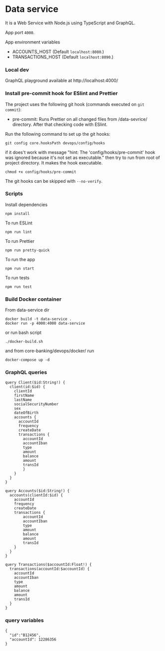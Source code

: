 # Data service

It is a Web Service with Node.js using TypeScript and GraphQL.

App port `4000`.

App environment variables

- ACCOUNTS_HOST (Default `localhost:8080`.)
- TRANSACTIONS_HOST (Default `localhost:8090`.)

### Local dev

GraphQL playground available at http://localhost:4000/

### Install pre-commit hook for ESlint and Prettier

The project uses the following git hook (commands executed on `git commit`):

- pre-commit: Runs Prettier on all changed files from /data-sevrice/ directory. After that checking code with ESlint.

Run the following command to set up the git hooks:

```
git config core.hooksPath devops/config/hooks
```

if it does't work with message "hint: The 'config/hooks/pre-commit' hook was ignored because it's not set as executable." then try to run from root of project directory. It makes the hook executable.

```
chmod +x config/hooks/pre-commit
```

The git hooks can be skipped with `--no-verify`.

### Scripts

Install dependencies

```
npm install
```

To run ESLint

```
npm run lint
```

To run Prettier

```
npm run pretty-quick
```

To run the app

```
npm run start
```

To run tests

```
npm run test
```

### Build Docker container

From data-service dir

```
docker build -t data-service .
docker run -p 4000:4000 data-service
```

or run bash script

```
./docker-build.sh
```

and from core-banking/devops/docker/ run

```
docker-compose up -d
```

### GraphQL queries

```
query Client($id:String!) {
  client(id:$id) {
    clientId
    firstName
    lastName
    socialSecurityNumber
    sex
    dateOfBirth
    accounts {
      accountId
      frequency
      createDate
      transactions {
        accountId
        accountIban
        type
        amount
        balance
        amount
        transId
        }
    }
  }
}

query Accounts($id:String!) {
  accounts(clientId:$id) {
    accountId
    frequency
    createDate
    transactions {
        accountId
        accountIban
        type
        amount
        balance
        amount
        transId
    }
  }
}

query Transactions($accountId:Float!) {
  transactions(accountId:$accountId) {
    accountId
    accountIban
    type
    amount
    balance
    amount
    transId
  }
}
```

### query variables

```
{
  "id":"B12456",
  "accountId": 12286356
}
```
